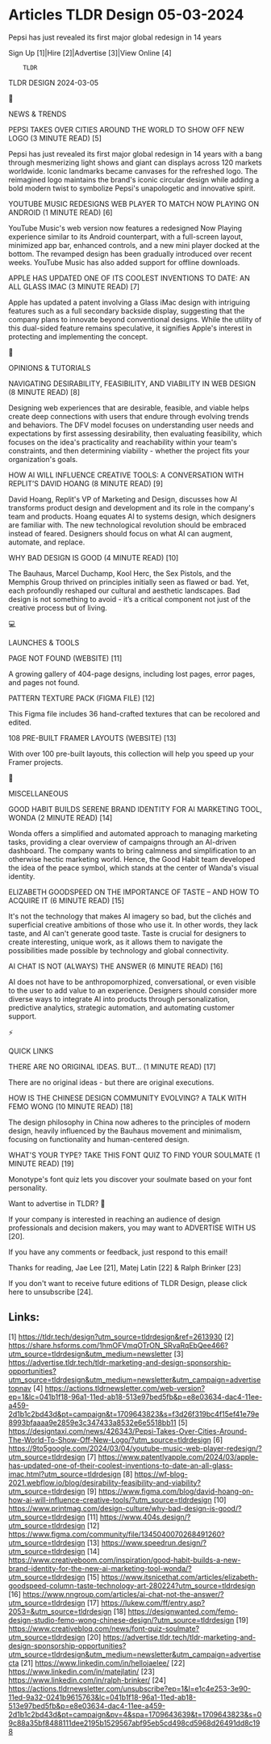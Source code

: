 # Articles TLDR Design 05-03-2024

Pepsi has just revealed its first major global redesign in 14 years  

Sign Up [1]|Hire [2]|Advertise [3]|View Online [4] 

		TLDR 

TLDR DESIGN 2024-03-05

📱 

NEWS & TRENDS

 PEPSI TAKES OVER CITIES AROUND THE WORLD TO SHOW OFF NEW LOGO (3
MINUTE READ) [5] 

 Pepsi has just revealed its first major global redesign in 14 years
with a bang through mesmerizing light shows and giant can displays
across 120 markets worldwide. Iconic landmarks became canvases for the
refreshed logo. The reimagined logo maintains the brand's iconic
circular design while adding a bold modern twist to symbolize Pepsi's
unapologetic and innovative spirit. 

 YOUTUBE MUSIC REDESIGNS WEB PLAYER TO MATCH NOW PLAYING ON ANDROID (1
MINUTE READ) [6] 

 YouTube Music's web version now features a redesigned Now Playing
experience similar to its Android counterpart, with a full-screen
layout, minimized app bar, enhanced controls, and a new mini player
docked at the bottom. The revamped design has been gradually
introduced over recent weeks. YouTube Music has also added support for
offline downloads. 

 APPLE HAS UPDATED ONE OF ITS COOLEST INVENTIONS TO DATE: AN ALL GLASS
IMAC (3 MINUTE READ) [7] 

 Apple has updated a patent involving a Glass iMac design with
intriguing features such as a full secondary backside display,
suggesting that the company plans to innovate beyond conventional
designs. While the utility of this dual-sided feature remains
speculative, it signifies Apple's interest in protecting and
implementing the concept. 

🚀 

OPINIONS & TUTORIALS

 NAVIGATING DESIRABILITY, FEASIBILITY, AND VIABILITY IN WEB DESIGN (8
MINUTE READ) [8] 

 Designing web experiences that are desirable, feasible, and viable
helps create deep connections with users that endure through evolving
trends and behaviors. The DFV model focuses on understanding user
needs and expectations by first assessing desirability, then
evaluating feasibility, which focuses on the idea's practicality and
reachability within your team's constraints, and then determining
viability - whether the project fits your organization's goals. 

 HOW AI WILL INFLUENCE CREATIVE TOOLS: A CONVERSATION WITH REPLIT’S
DAVID HOANG (8 MINUTE READ) [9] 

 David Hoang, Replit's VP of Marketing and Design, discusses how AI
transforms product design and development and its role in the
company's team and products. Hoang equates AI to systems design, which
designers are familiar with. The new technological revolution should
be embraced instead of feared. Designers should focus on what AI can
augment, automate, and replace. 

 WHY BAD DESIGN IS GOOD (4 MINUTE READ) [10] 

 The Bauhaus, Marcel Duchamp, Kool Herc, the Sex Pistols, and the
Memphis Group thrived on principles initially seen as flawed or bad.
Yet, each profoundly reshaped our cultural and aesthetic landscapes.
Bad design is not something to avoid - it’s a critical component not
just of the creative process but of living. 

💻 

LAUNCHES & TOOLS

 PAGE NOT FOUND (WEBSITE) [11] 

 A growing gallery of 404-page designs, including lost pages, error
pages, and pages not found. 

 PATTERN TEXTURE PACK (FIGMA FILE) [12] 

 This Figma file includes 36 hand-crafted textures that can be
recolored and edited. 

 108 PRE-BUILT FRAMER LAYOUTS (WEBSITE) [13] 

 With over 100 pre-built layouts, this collection will help you speed
up your Framer projects. 

🎁 

MISCELLANEOUS

 GOOD HABIT BUILDS SERENE BRAND IDENTITY FOR AI MARKETING TOOL, WONDA
(2 MINUTE READ) [14] 

 Wonda offers a simplified and automated approach to managing
marketing tasks, providing a clear overview of campaigns through an
AI-driven dashboard. The company wants to bring calmness and
simplification to an otherwise hectic marketing world. Hence, the Good
Habit team developed the idea of the peace symbol, which stands at the
center of Wanda's visual identity. 

 ELIZABETH GOODSPEED ON THE IMPORTANCE OF TASTE – AND HOW TO ACQUIRE
IT (6 MINUTE READ) [15] 

 It's not the technology that makes AI imagery so bad, but the
clichés and superficial creative ambitions of those who use it. In
other words, they lack taste, and AI can't generate good taste. Taste
is crucial for designers to create interesting, unique work, as it
allows them to navigate the possibilities made possible by technology
and global connectivity. 

 AI CHAT IS NOT (ALWAYS) THE ANSWER (6 MINUTE READ) [16] 

 AI does not have to be anthropomorphized, conversational, or even
visible to the user to add value to an experience. Designers should
consider more diverse ways to integrate AI into products through
personalization, predictive analytics, strategic automation, and
automating customer support. 

⚡ 

QUICK LINKS

 THERE ARE NO ORIGINAL IDEAS. BUT… (1 MINUTE READ) [17] 

 There are no original ideas - but there are original executions. 

 HOW IS THE CHINESE DESIGN COMMUNITY EVOLVING? A TALK WITH FEMO WONG
(10 MINUTE READ) [18] 

 The design philosophy in China now adheres to the principles of
modern design, heavily influenced by the Bauhaus movement and
minimalism, focusing on functionality and human-centered design. 

 WHAT'S YOUR TYPE? TAKE THIS FONT QUIZ TO FIND YOUR SOULMATE (1 MINUTE
READ) [19] 

 Monotype's font quiz lets you discover your soulmate based on your
font personality. 

Want to advertise in TLDR? 📰

 If your company is interested in reaching an audience of design
professionals and decision makers, you may want to ADVERTISE WITH US
[20]. 

 If you have any comments or feedback, just respond to this email! 

Thanks for reading, 
Jae Lee [21], Matej Latin [22] & Ralph Brinker [23] 

If you don't want to receive future editions of TLDR Design,
please click here to unsubscribe [24]. 

 

Links:
------
[1] https://tldr.tech/design?utm_source=tldrdesign&ref=2613930
[2] https://share.hsforms.com/1hmOFVmqOTrON_SRvaRqEbQee466?utm_source=tldrdesign&utm_medium=newsletter
[3] https://advertise.tldr.tech/tldr-marketing-and-design-sponsorship-opportunities?utm_source=tldrdesign&utm_medium=newsletter&utm_campaign=advertisetopnav
[4] https://actions.tldrnewsletter.com/web-version?ep=1&lc=041b1f18-96a1-11ed-ab18-513e97bed5fb&p=e8e03634-dac4-11ee-a459-2d1b1c2bd43d&pt=campaign&t=1709643823&s=f3d26f319bc4f15ef41e79e8993bfaaaa9e2859e3c347433a8532e6e5518bb11
[5] https://designtaxi.com/news/426343/Pepsi-Takes-Over-Cities-Around-The-World-To-Show-Off-New-Logo/?utm_source=tldrdesign
[6] https://9to5google.com/2024/03/04/youtube-music-web-player-redesign/?utm_source=tldrdesign
[7] https://www.patentlyapple.com/2024/03/apple-has-updated-one-of-their-coolest-inventions-to-date-an-all-glass-imac.html?utm_source=tldrdesign
[8] https://wf-blog-2021.webflow.io/blog/desirability-feasibility-and-viability?utm_source=tldrdesign
[9] https://www.figma.com/blog/david-hoang-on-how-ai-will-influence-creative-tools/?utm_source=tldrdesign
[10] https://www.printmag.com/design-culture/why-bad-design-is-good/?utm_source=tldrdesign
[11] https://www.404s.design/?utm_source=tldrdesign
[12] https://www.figma.com/community/file/1345040070268491260?utm_source=tldrdesign
[13] https://www.speedrun.design/?utm_source=tldrdesign
[14] https://www.creativeboom.com/inspiration/good-habit-builds-a-new-brand-identity-for-the-new-ai-marketing-tool-wonda/?utm_source=tldrdesign
[15] https://www.itsnicethat.com/articles/elizabeth-goodspeed-column-taste-technology-art-280224?utm_source=tldrdesign
[16] https://www.nngroup.com/articles/ai-chat-not-the-answer/?utm_source=tldrdesign
[17] https://lukew.com/ff/entry.asp?2053=&utm_source=tldrdesign
[18] https://designwanted.com/femo-design-studio-femo-wong-chinese-design/?utm_source=tldrdesign
[19] https://www.creativebloq.com/news/font-quiz-soulmate?utm_source=tldrdesign
[20] https://advertise.tldr.tech/tldr-marketing-and-design-sponsorship-opportunities?utm_source=tldrdesign&utm_medium=newsletter&utm_campaign=advertisecta
[21] https://www.linkedin.com/in/hellojaelee/
[22] https://www.linkedin.com/in/matejlatin/
[23] https://www.linkedin.com/in/ralph-brinker/
[24] https://actions.tldrnewsletter.com/unsubscribe?ep=1&l=e1c4e253-3e90-11ed-9a32-0241b9615763&lc=041b1f18-96a1-11ed-ab18-513e97bed5fb&p=e8e03634-dac4-11ee-a459-2d1b1c2bd43d&pt=campaign&pv=4&spa=1709643639&t=1709643823&s=09c88a35bf8488111dee2195b1529567abf95eb5cd498cd5968d26491dd8c198